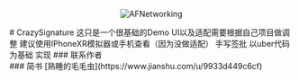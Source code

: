 <p align="center" >
  <img src="http://img.hookbase.com/img2018/5/31/9/2018053156334577.jpg" alt="AFNetworking" title="AFNetworking">
</p>
# CrazySignature
这只是一个很基础的Demo UI以及适配需要根据自己项目做调整 建议使用IPhoneXR模拟器或手机查看（因为没做适配） 
手写签批 以uber代码为基础 实现
### 联系作者 
<div>
### 简书 [熟睡的毛毛虫](https://www.jianshu.com/u/9933d449c6cf) 
</div>
